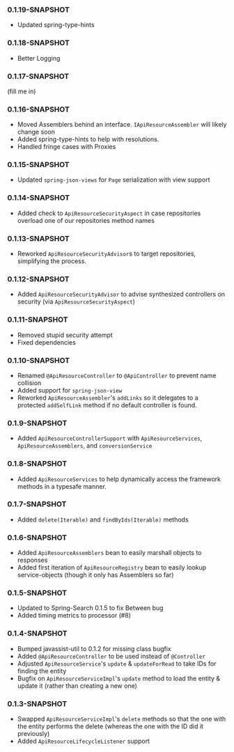 ### 0.1.19-SNAPSHOT
* Updated spring-type-hints

### 0.1.18-SNAPSHOT
* Better Logging

### 0.1.17-SNAPSHOT
(fill me in)

### 0.1.16-SNAPSHOT
* Moved Assemblers behind an interface. `IApiResourceAssembler` will likely change soon
* Added spring-type-hints to help with resolutions. 
* Handled fringe cases with Proxies

### 0.1.15-SNAPSHOT
* Updated `spring-json-views` for `Page` serialization with view support

### 0.1.14-SNAPSHOT
* Added check to `ApiResourceSecurityAspect` in case repositories overload one of our repositories method names

### 0.1.13-SNAPSHOT
* Reworked `ApiResourceSecurityAdvisor`s to target repositories, simplifying the process.

### 0.1.12-SNAPSHOT
* Added `ApiResourceSecurityAdvisor` to advise synthesized controllers on security (via `ApiResourceSecurityAspect`)

### 0.1.11-SNAPSHOT
* Removed stupid security attempt
* Fixed dependencies

### 0.1.10-SNAPSHOT
* Renamed `@ApiResourceController` to `@ApiController` to prevent name collision
* Added support for `spring-json-view`
* Reworked `ApiResourceAssembler`'s `addLinks` so it delegates to a protected `addSelfLink` method if no default
controller is found.  

### 0.1.9-SNAPSHOT
* Added `ApiResourceControllerSupport` with `ApiResourceServices`, `ApiResourceAssemblers`, and `conversionService`

### 0.1.8-SNAPSHOT
* Added `ApiResourceServices` to help dynamically access the framework methods in a typesafe manner.  

### 0.1.7-SNAPSHOT
* Added `delete(Iterable)` and `findByIds(Iterable)` methods 

### 0.1.6-SNAPSHOT
* Added `ApiResourceAssemblers` bean to easily marshall objects to responses
* Added first iteration of `ApiResourceRegistry` bean to easily lookup service-objects (though it only has Assemblers so far)

### 0.1.5-SNAPSHOT
* Updated to Spring-Search 0.1.5 to fix Between bug
* Added timing metrics to processor (#8)

### 0.1.4-SNAPSHOT
* Bumped javassist-util to 0.1.2 for missing class bugfix
* Added `@ApiResourceController` to be used instead of `@Controller`
* Adjusted `ApiResourceService`'s `update` & `updateForRead` to take IDs for finding the entity
* Bugfix on  `ApiResourceServiceImpl`'s `update` method to load the entity & update it (rather than creating a new one)

### 0.1.3-SNAPSHOT

* Swapped `ApiResourceServiceImpl`'s `delete` methods so that the one with the entity
performs the delete (whereas the one with the ID did it previously)
* Added `ApiResourceLifecycleListener` support

